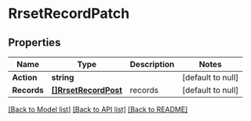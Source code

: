 # RrsetRecordPatch

## Properties
Name | Type | Description | Notes
------------ | ------------- | ------------- | -------------
**Action** | **string** |  | [default to null]
**Records** | [**[]RrsetRecordPost**](rrset.RecordPost.md) | records | [default to null]

[[Back to Model list]](../README.md#documentation-for-models) [[Back to API list]](../README.md#documentation-for-api-endpoints) [[Back to README]](../README.md)

